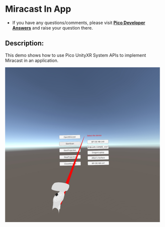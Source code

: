 # Miracast In App

- If you have any questions/comments, please visit [**Pico Developer Answers**](https://devanswers.pico-interactive.com/) and raise your question there.

## Description:
This demo shows how to use Pico UnityXR System APIs to implement Miracast in an application.

   <img src="./ReadMeScreenshot/1-1.jpeg"  width = "600"/>


